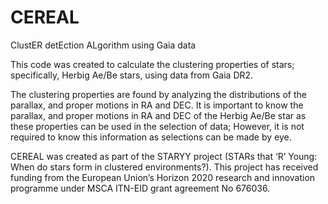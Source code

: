 # CEREAL
ClustER detEction ALgorithm using Gaia data

This code was created to calculate the clustering properties of stars; 
specifically, Herbig Ae/Be stars, using data from Gaia DR2. 

The clustering properties are found by analyzing the distributions of the parallax, and proper motions in RA and DEC.
It is important to know the parallax, and proper motions in RA and DEC of the Herbig Ae/Be star as these properties can 
be used in the selection of data; However, it is not required to know this information as selections can be made by eye. 

CEREAL was created as part of the STARYY project (STARs that ‘R’ Young: When do stars form in clustered environments?). 
This project has received funding from the European Union’s Horizon 2020 research and innovation programme under 
MSCA ITN-EID grant agreement No 676036.
